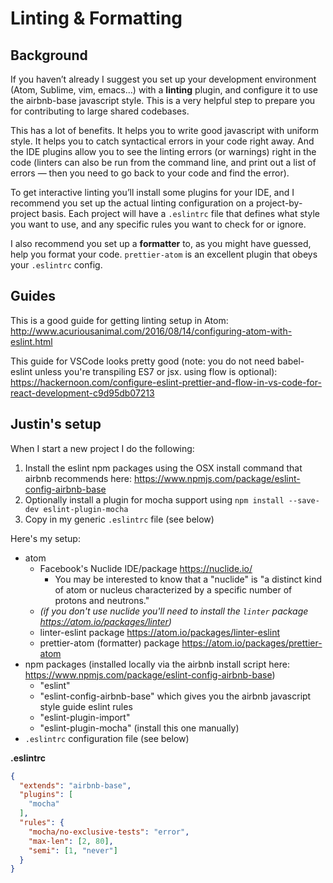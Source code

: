# Linting & Formatting

## Background

If you haven’t already I suggest you set up your development environment (Atom, Sublime, vim, emacs…) with a **linting** plugin, and configure it to use the airbnb-base javascript style. This is a very helpful step to prepare you for contributing to large shared codebases.

This has a lot of benefits. It helps you to write good javascript with uniform style. It helps you to catch syntactical errors in your code right away. And the IDE plugins allow you to see the linting errors (or warnings) right in the code (linters can also be run from the command line, and print out a list of errors — then you need to go back to your code and find the error).

To get interactive linting you’ll install some plugins for your IDE, and I recommend you set up the actual linting configuration on a project-by-project basis. Each project will have a `.eslintrc` file that defines what style you want to use, and any specific rules you want to check for or ignore.

I also recommend you set up a **formatter** to, as you might have guessed, help you format your code. `prettier-atom` is an excellent plugin that obeys your `.eslintrc` config.


## Guides

This is a good guide for getting linting setup in Atom: http://www.acuriousanimal.com/2016/08/14/configuring-atom-with-eslint.html

This guide for VSCode looks pretty good (note: you do not need babel-eslint unless you're transpiling ES7 or jsx. using flow is optional): https://hackernoon.com/configure-eslint-prettier-and-flow-in-vs-code-for-react-development-c9d95db07213


## Justin's setup

When I start a new project I do the following:
1. Install the eslint npm packages using the OSX install command that airbnb recommends here: https://www.npmjs.com/package/eslint-config-airbnb-base
2. Optionally install a plugin for mocha support using `npm install --save-dev eslint-plugin-mocha`
3. Copy in my generic `.eslintrc` file (see below)

Here's my setup:
- atom
  - Facebook's Nuclide IDE/package https://nuclide.io/
    - You may be interested to know that a "nuclide" is "a distinct kind of atom or nucleus characterized by a specific number of protons and neutrons."
  - *(if you don't use nuclide you'll need to install the `linter` package https://atom.io/packages/linter)*
  - linter-eslint package https://atom.io/packages/linter-eslint
  - prettier-atom (formatter) package https://atom.io/packages/prettier-atom
- npm packages (installed locally via the airbnb install script here: https://www.npmjs.com/package/eslint-config-airbnb-base)
  - "eslint"
  - "eslint-config-airbnb-base" which gives you the airbnb javascript style guide eslint rules
  - "eslint-plugin-import"
  - "eslint-plugin-mocha" (install this one manually)
- `.eslintrc` configuration file (see below)

**.eslintrc**
```json
{
  "extends": "airbnb-base",
  "plugins": [
    "mocha"
  ],
  "rules": {
    "mocha/no-exclusive-tests": "error",
    "max-len": [2, 80],
    "semi": [1, "never"]
  }
}
```
